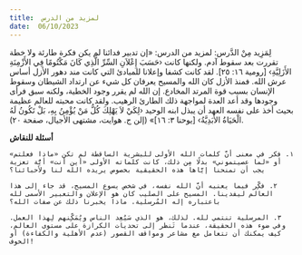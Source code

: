 ```yaml
---
title:  لمزيد من الدرس
date:  06/10/2023
---
```


لِمَزِيد مِنْ الدَّرس: لمزيد من الدرس: «إن تدبير فدائنا لم يكن فكرة طارئة ولا خطة تقررت بعد سقوط آدم. ولكنها كانت ‹حَسَبَ إِعْلاَنِ السِّرِّ الَّذِي كَانَ مَكْتُومًا فِي الأَزْمِنَةِ الأَزَلِيَّةِ› [رومية ١٦: ٢٥]. لقد كانت كشفا وإعلانا للمبادئ التي كانت مند دهور الأزل أساس عرش الله. فمنذ الأزل كان الله والمسيح يعرفان كل شيء عن ارتداد الشيطان وسقوط الإنسان بسبب قوة المرتد المخادع. إن الله لم يقرر وجود الخطية، ولكنه سبق فرأى وجودها وقد أعد العدة لمواجهة ذلك الطارئ الرهيب. ولقد كانت محبته للعالم عظيمة بحيث أخذ على نفسه العهد أن يبذل ابنه الوحيد ‹لِكَيْ لاَ يَهْلِكَ كُلُّ مَنْ يُؤْمِنُ بِهِ، بَلْ تَكُونُ لَهُ الْحَيَاةُ الأَبَدِيَّةُ› [يوحنا ٣: ١٦]» (إلن ج. هوايت، مشتهى الأجيال، صفحة ٢٠).

**أسئلة للنقاش**

`١. فكر في معنى أنَّ كلمات الله الأولى للبشرية الساقطة لم تكن «ماذا فعلتم» أو «لما عصيتموني» بدلًا مِن ذلك، كانت كلماته الأولى «أين أنت» أيُّة تعزية يجب أن تمنحنا إيَّاها هذه الحقيقية بخصوص يريده الله لنا ولأحبائنا؟`

`٢. فكِّر فيما يعنيه أنَّ الله نفسه، في شخص يسوع المسيح، قد جاء إلى هذا العالم ليفدينا. المسيح على الصليب كان هو الإعلان والتعبير الأسمى لله باعتباره إله المُرسلية. ماذا يخبرنا ذلك عن صفات الله؟`

`٣. المرسلية تنتمي لله. لذلك، هو الذي سَيُعِد الناس ويُمَكِّنهم لِهذا العمل. وفي ضوء هذه الحقيقة، عندما تَنظر إلى تحديات الكرازة على مستوى العالم، كيف يمكنك أن تتعامل مع مشاعر ومواقف القصور (عدم الأهلية والكفاءة) أو الخوف!`